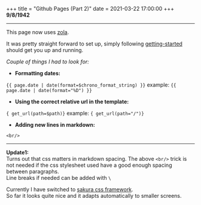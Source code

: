 +++
title = "Github Pages (Part 2)"
date = 2021-03-22 17:00:00
+++
**9/8/1942**

---

This page now uses [zola](https://www.getzola.org/).

It was pretty straight forward to set up, simply following [getting-started](https://www.getzola.org/documentation/getting-started/overview/)
should get you up and running.


*Couple of things I had to look for:*

- **Formatting dates:** 

`{{ page.date | date(format=$chrono_format_string) }}` example: `{{ page.date | date(format="%D") }}`


- **Using the correct relative url in the template:**

`{ get_url(path=$path)}` example: `{ get_url(path="/")}`

- **Adding new lines in markdown:**

`<br/>`


---
**Update1:** \
Turns out that css matters in markdown spacing. The above `<br/>` trick is not needed if the css stylesheet used have a good enough spacing between paragraphs.\
Line breaks if needed can be added with `\`

Currently I have switched to [sakura css framework](https://github.com/oxalorg/sakura).\
So far it looks quite nice and it adapts automatically to smaller screens.
